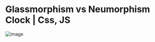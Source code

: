 # Glassmorphism vs Neumorphism Clock | Css, JS

![image](https://github.com/user-attachments/assets/f1cd9a82-439f-4e05-8be5-db4c7246c1b3)



